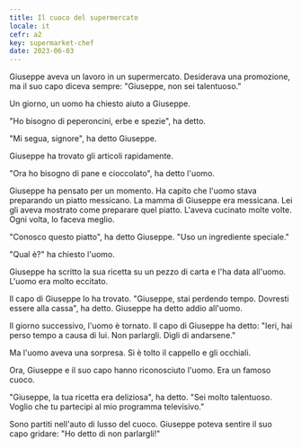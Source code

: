 ```yaml
---
title: Il cuoco del supermercato
locale: it
cefr: a2
key: supermarket-chef
date: 2023-06-03
---
```


Giuseppe aveva un lavoro in un supermercato. Desiderava una promozione, ma il suo capo diceva sempre: "Giuseppe, non sei talentuoso."

Un giorno, un uomo ha chiesto aiuto a Giuseppe.

"Ho bisogno di peperoncini, erbe e spezie", ha detto.

"Mi segua, signore", ha detto Giuseppe.

Giuseppe ha trovato gli articoli rapidamente.

"Ora ho bisogno di pane e cioccolato", ha detto l'uomo.

Giuseppe ha pensato per un momento. Ha capito che l'uomo stava preparando un piatto messicano. La mamma di Giuseppe era messicana. Lei gli aveva mostrato come preparare quel piatto. L'aveva cucinato molte volte. Ogni volta, lo faceva meglio.

"Conosco questo piatto", ha detto Giuseppe. "Uso un ingrediente speciale."

"Qual è?" ha chiesto l'uomo.

Giuseppe ha scritto la sua ricetta su un pezzo di carta e l'ha data all'uomo. L'uomo era molto eccitato.

Il capo di Giuseppe lo ha trovato. "Giuseppe, stai perdendo tempo. Dovresti essere alla cassa", ha detto. Giuseppe ha detto addio all'uomo.

Il giorno successivo, l'uomo è tornato. Il capo di Giuseppe ha detto: "Ieri, hai perso tempo a causa di lui. Non parlargli. Dìgli di andarsene."

Ma l'uomo aveva una sorpresa. Si è tolto il cappello e gli occhiali.

Ora, Giuseppe e il suo capo hanno riconosciuto l'uomo. Era un famoso cuoco.

"Giuseppe, la tua ricetta era deliziosa", ha detto. "Sei molto talentuoso. Voglio che tu partecipi al mio programma televisivo."

Sono partiti nell'auto di lusso del cuoco. Giuseppe poteva sentire il suo capo gridare: "Ho detto di non parlargli!"